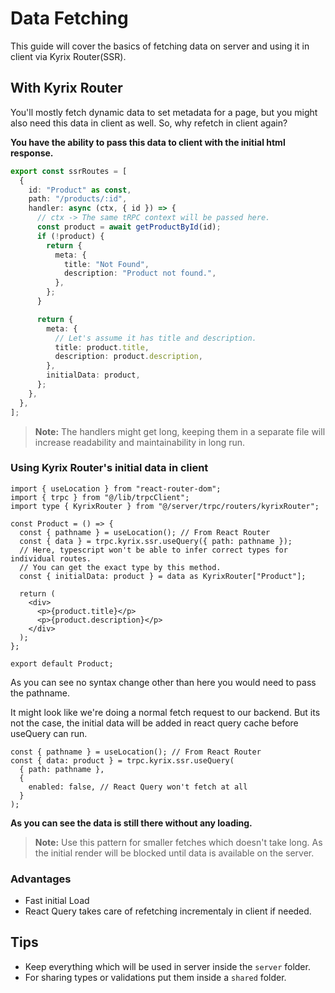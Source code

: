 # Data Fetching

This guide will cover the basics of fetching data on server and using it in client via Kyrix Router(SSR).

## With Kyrix Router

You'll mostly fetch dynamic data to set metadata for a page, but you might also need this data in client as well. So, why refetch in client again?

**You have the ability to pass this data to client with the initial html response.**

```ts
export const ssrRoutes = [
  {
    id: "Product" as const,
    path: "/products/:id",
    handler: async (ctx, { id }) => {
      // ctx -> The same tRPC context will be passed here.
      const product = await getProductById(id);
      if (!product) {
        return {
          meta: {
            title: "Not Found",
            description: "Product not found.",
          },
        };
      }

      return {
        meta: {
          // Let's assume it has title and description.
          title: product.title,
          description: product.description,
        },
        initialData: product,
      };
    },
  },
];
```

> **Note:** The handlers might get long, keeping them in a separate file will increase readability and maintainability in long run.

### Using Kyrix Router's initial data in client

```tsx
import { useLocation } from "react-router-dom";
import { trpc } from "@/lib/trpcClient";
import type { KyrixRouter } from "@/server/trpc/routers/kyrixRouter";

const Product = () => {
  const { pathname } = useLocation(); // From React Router
  const { data } = trpc.kyrix.ssr.useQuery({ path: pathname });
  // Here, typescript won't be able to infer correct types for individual routes.
  // You can get the exact type by this method.
  const { initialData: product } = data as KyrixRouter["Product"];

  return (
    <div>
      <p>{product.title}</p>
      <p>{product.description}</p>
    </div>
  );
};

export default Product;
```

As you can see no syntax change other than here you would need to pass the pathname.

It might look like we're doing a normal fetch request to our backend. But its not the case, the initial data will be added in react query cache before useQuery can run.

```tsx
const { pathname } = useLocation(); // From React Router
const { data: product } = trpc.kyrix.ssr.useQuery(
  { path: pathname },
  {
    enabled: false, // React Query won't fetch at all
  }
);
```

**As you can see the data is still there without any loading.**

> **Note:** Use this pattern for smaller fetches which doesn't take long. As the initial render will be blocked until data is available on the server.

### Advantages

- Fast initial Load
- React Query takes care of refetching incrementaly in client if needed.

## Tips

- Keep everything which will be used in server inside the `server` folder.
- For sharing types or validations put them inside a `shared` folder.
